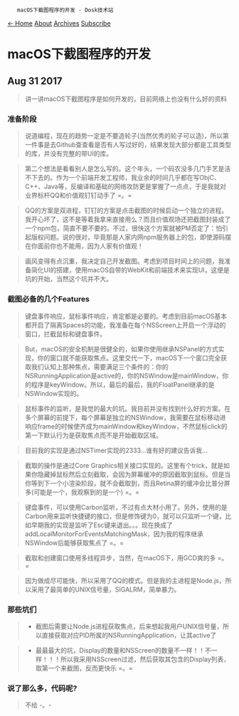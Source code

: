        macOS下截图程序的开发 - Dosk技术站   

[← Home](/) [About](/about/) [Archives](/archives/) [Subscribe](/atom.xml)

macOS下截图程序的开发
=============

Aug 31 2017
-----------

> 讲一讲macOS下截图程序是如何开发的，目前网络上也没有什么好的资料

### [](#准备阶段 "准备阶段")准备阶段

> 说道编程，现在的趋势一定是不要造轮子(当然优秀的轮子可以造)，所以第一件事是去Github查查看是否有人写过好的，结果发现大部分都是工具类型的库，并没有完整的带UI的库。

> 第二个想法是看看别人是怎么写的。这个年头，一个码农没多几门手艺是活不下去的。作为一个前端开发工程师，我业余的时间几乎都在写ObjC、C++、Java等，反编译和基础的网络攻防更是掌握了一点点，于是我就对业界标杆QQ和价值观钉钉动手了 =。=

> QQ的方案是双进程，钉钉的方案是点击截图的时候启动一个独立的进程。我开心坏了，这不是等着我拿来直接用么？而且价值观场还把截图封装成了一个npm包，简直不要不要的。不过，很快这个方案就被PM否定了：怕引起版权问题。说的很对，毕竟那是人家内网npm服务器上的包，即使源码摆在你面前你也不能用，因为人家有价值观！

> 画风变得有点沉重，我决定自己开发截图。考虑到项目时间上的问题，我准备简化UI的搭建，使用macOS自带的WebKit和前端技术来实现UI，这便是坑的开始，当然这个坑并不大。

### [](#截图必备的几个Features "截图必备的几个Features")截图必备的几个Features

> 键盘事件响应，鼠标事件响应，肯定都是必要的。考虑到目前macOS基本都开启了隔离Spaces的功能，我准备在每个NSScreen上开启一个浮动的窗口，拦截鼠标和键盘事件。

> But，macOS的安全机制是很健全的，如果你使用继承NSPanel的方式实现，你的窗口就不能获取焦点。这里交代一下，macOS下一个窗口完全获取我们认知上那种焦点，需要满足三个条件的：你的NSRunningApplication是active的，你的NSWindow是mainWindow，你的程序是keyWindow。所以，最后的最后，我的FloatPanel继承的是NSWindow实现的。

> 鼠标事件的监听，是我觉的最大的坑。我目前并没有找到什么好的方案。在多个屏幕的前提下，每个屏幕是独立的NSWindow，我需要在鼠标移动进响应frame的时候使齐成为mainWindow和keyWindow，不然鼠标click的第一下默认行为是获取焦点而不是开始截取区域。

> 目前我的实现是通过NSTimer实现的2333…谁有好的建议告诉我…

> 截取的操作是通过Core Graphics相关接口实现的。这里有个trick，就是如果你隐藏掉鼠标然后立刻截取，会因为屏幕缓冲的原因截取到鼠标。但是当你等到下一个小渲染阶段，就不会截取到，而且Retina屏的缓冲会比普分屏多(可能是一个，我观察到的是一个) =。=

> 键盘事件，可以使用Carbon监听，不过有点大材小用了。另外，使用的是Carbon用来监听快捷键的接口，但是修饰键为0，就可以只监听一个键，比如早期我的实现是监听了Esc键来退出。。。现在换成了addLocalMonitorForEventsMatchingMask，因为我的程序继承NSWindow后能够获取焦点了 =。=

> 截取和创建窗口使用多线程异步，当然，在macOS下，用GCD爽的多 =。=

> 因为做成尽可能快，所以采用了QQ的模式。但是我的主进程是Node.js，所以采用了最简单的UNIX信号量，SIGALRM，简单暴力。

### [](#那些坑们 "那些坑们")那些坑们

> *   截图后需要让Node.js进程获取焦点，后来想起我用户UNIX信号量，所以直接获取对应PID所属的NSRunningApplication，让其active了

> *   最最最大的坑，Display的数量和NSScreen的数量不一样！！不一样！！！所以我采用NSScreen过滤，然后获取其包含的Display列表，取第一个来截图，反而更快乐 =。=

### [](#说了那么多，代码呢 "说了那么多，代码呢?")说了那么多，代码呢?

> 不给 -。-